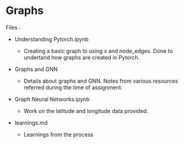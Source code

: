 # Graphs 

Files : 
- Understanding Pytorch.ipynb
	- Creating a basic graph to using x and node_edges. Done to undertand how graphs are created in Pytorch. 


- Graphs and GNN
	- Details about graphs and GNN. Notes from various resources referred during the time of assignment. 

- Graph Neural Networks.ipynb
	- Work on the latitude and longitude data provided. 

- learnings.md
	- Learnings from the process
	